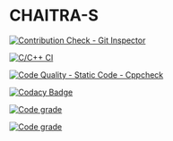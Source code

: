 # CHAITRA-S


[![Contribution Check - Git Inspector](https://github.com/Chaitra15S/CHAITRA-S/actions/workflows/gitinspector.yml/badge.svg)](https://github.com/Chaitra15S/CHAITRA-S/actions/workflows/gitinspector.yml)


[![C/C++ CI](https://github.com/Chaitra15S/CHAITRA-S/actions/workflows/c-build.yml/badge.svg)](https://github.com/Chaitra15S/CHAITRA-S/actions/workflows/c-build.yml)


[![Code Quality - Static Code - Cppcheck](https://github.com/Chaitra15S/CHAITRA-S/actions/workflows/cppcheck.yml/badge.svg)](https://github.com/Chaitra15S/CHAITRA-S/actions/workflows/cppcheck.yml)

[![Codacy Badge](https://app.codacy.com/project/badge/Grade/e2a6ee1111f547ac94c6f8fef13cbb3d)](https://www.codacy.com/gh/Chaitra15S/CHAITRA-S/dashboard?utm_source=github.com&amp;utm_medium=referral&amp;utm_content=Chaitra15S/CHAITRA-S&amp;utm_campaign=Badge_Grade)

[![Code grade](https://www.code-inspector.com/project/25052/score/svg)](https://frontend.code-inspector.com/public/project/25052/CHAITRA-S/dashboard)

[![Code grade](https://www.code-inspector.com/project/25052/status/svg)](https://frontend.code-inspector.com/public/project/25052/CHAITRA-S/dashboard)
